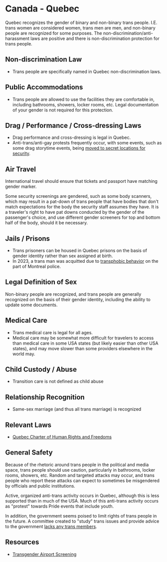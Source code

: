 # Canada - Quebec

Quebec recognizes the gender of binary and non-binary
trans people. I.E. trans women
are considered women, trans men are men, and non-binary people are
recognized for some purposes. The non-discrimination/anti-harassment laws
are positive and there is non-discrimination protection for trans people.

## Non-discrimination Law

 * Trans people are specifically named in Quebec non-discrimination laws.

## Public Accommodations

 * Trans people are allowed to use the facilities they are comfortable
   in, including bathrooms, showers, locker rooms, etc.  Legal
   documentation of your gender is not required for this protection.

## Drag / Performance / Cross-dressing Laws

 * Drag performance and cross-dressing is legal in Quebec.
 * Anti-trans/anti-gay protests frequently occur, with some events, such
   as some drag storytime events, being [moved to secret locations for
   security](https://www.cbc.ca/news/canada/montreal/drag-story-hour-secret-location-1.6799385).

## Air Travel

International travel should ensure that tickets and passport have
matching gender marker.

Some security screenings are gendered, such as some body scanners, which
may result in a pat-down of trans people that have bodies that don't
match expectations for the body the security staff assumes they have. It
is a traveler's right to have pat downs conducted by the gender of the
passenger's choice, and use different gender screeners for top and
bottom half of the body, should it be necessary.

## Jails / Prisons

 * Trans prisoners can be housed in Quebec prisons on the basis of
   gender identity rather than sex assigned at birth.
 * In 2023, a trans man was acquitted due to [transphobic behavior](https://montreal.ctvnews.ca/court-tosses-case-against-trans-man-after-inappropriate-and-humiliating-montreal-police-interrogation-1.6314556)
   on the part of Montreal police.

## Legal Definition of Sex

Non-binary people are recognized, and trans people are generally
recognized on the basis of their gender identity, including the ability
to update some documents.

## Medical Care

 * Trans medical care is legal for all ages.
 * Medical care may be somewhat more difficult for travelers to access
   than medical care in some USA states (but likely easier than other
   USA states), and may move slower than some providers elsewhere in the
   world may.

## Child Custody / Abuse

 * Transition care is not defined as child abuse

## Relationship Recognition

 * Same-sex marriage (and thus all trans marriage) is recognized

## Relevant Laws

 * [Quebec Charter of Human Rights and
   Freedoms](https://www.legisquebec.gouv.qc.ca/en/document/cs/C-12)

## General Safety

Because of the rhetoric around trans people in the political and media
space, trans people should use caution, particularly in bathrooms,
locker rooms, showers, etc.  Random and targeted attacks may occur, and
trans people who report these attacks can expect to sometimes be misgendered
by officials and public institutions.

Active, organized anti-trans activity occurs in Quebec, although this
is less supported than in much of the USA. Much of this anti-trans
activity occurs as "protest" towards Pride events that include youth.

In addition, the government seems poised to limit rights of trans people
in the future. A committee created to "study" trans issues and provide
advice to the government [lacks any trans
members](https://www.mcgilldaily.com/2024/01/quebecs-comite-de-sages-criticized-for-having-no-trans-members/).

## Resources

 * [Transgender Airport Screening](https://www.catsa-acsta.gc.ca/en/transgender-passengers)
